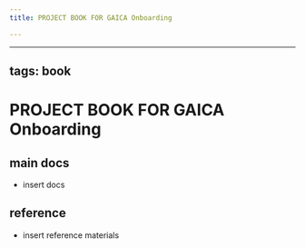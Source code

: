 ```yaml
---
title: PROJECT BOOK FOR GAICA Onboarding

---
```



---
tags: book
---

PROJECT BOOK FOR GAICA Onboarding
===

main docs
---

- insert docs

reference
---

- insert reference materials


